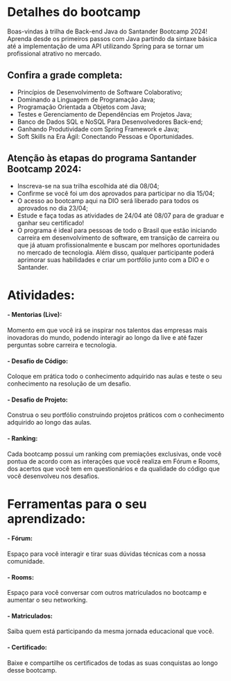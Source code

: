 # Detalhes do bootcamp
Boas-vindas à trilha de Back-end Java do Santander Bootcamp 2024! Aprenda desde os primeiros passos com Java partindo da sintaxe básica até a implementação de uma API utilizando Spring para se tornar um profissional atrativo no mercado.

## Confira a grade completa:

- Princípios de Desenvolvimento de Software Colaborativo;
- Dominando a Linguagem de Programação Java;
- Programação Orientada a Objetos com Java;
- Testes e Gerenciamento de Dependências em Projetos Java;
- Banco de Dados SQL e NoSQL Para Desenvolvedores Back-end;
- Ganhando Produtividade com Spring Framework e Java;
- Soft Skills na Era Ágil: Conectando Pessoas e Oportunidades.

## Atenção às etapas do programa Santander Bootcamp 2024:

- Inscreva-se na sua trilha escolhida até dia 08/04;
- Confirme se você foi um dos aprovados para participar no dia 15/04;
- O acesso ao bootcamp aqui na DIO será liberado para todos os aprovados no dia 23/04;
- Estude e faça todas as atividades de 24/04 até 08/07 para de graduar e ganhar seu certificado!
- O programa é ideal para pessoas de todo o Brasil que estão iniciando carreira em desenvolvimento de software, em transição de carreira ou que já atuam profissionalmente e buscam por melhores oportunidades no mercado de tecnologia. Além disso, qualquer participante poderá aprimorar suas habilidades e criar um portfólio junto com a DIO e o Santander.

# Atividades:
#### - Mentorias (Live): 
Momento em que você irá se inspirar nos talentos das empresas mais inovadoras do mundo, podendo interagir ao longo da live e até fazer perguntas sobre carreira e tecnologia.

#### - Desafio de Código: 
Coloque em prática todo o conhecimento adquirido nas aulas e teste o seu conhecimento na resolução de um desafio.

#### - Desafio de Projeto: 
Construa o seu portfólio construindo projetos práticos com o conhecimento adquirido ao longo das aulas.

#### - Ranking: 
Cada bootcamp possui um ranking com premiações exclusivas, onde você pontua de acordo com as interações que você realiza em Fórum e Rooms, dos acertos que você tem em questionários e da qualidade do código que você desenvolveu nos desafios.

# Ferramentas para o seu aprendizado:
#### - Fórum: 
Espaço para você interagir e tirar suas dúvidas técnicas com a nossa comunidade.

#### - Rooms: 
Espaço para você conversar com outros matriculados no bootcamp e aumentar o seu networking.

#### - Matriculados: 
Saiba quem está participando da mesma jornada educacional que você.

#### - Certificado: 
Baixe e compartilhe os certificados de todas as suas conquistas ao longo desse bootcamp.
